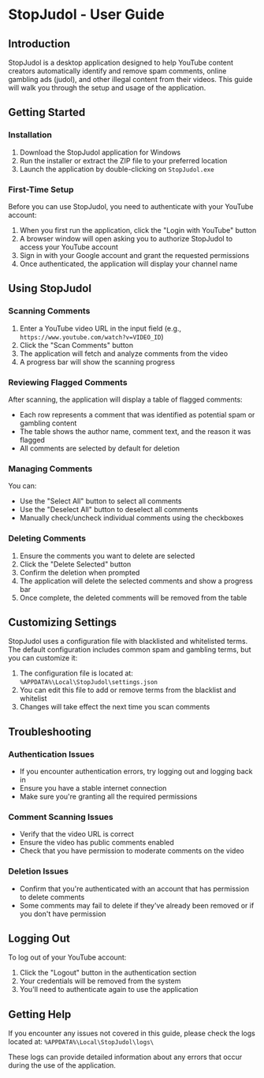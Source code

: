 # StopJudol - User Guide

## Introduction

StopJudol is a desktop application designed to help YouTube content creators automatically identify and remove spam comments, online gambling ads (judol), and other illegal content from their videos. This guide will walk you through the setup and usage of the application.

## Getting Started

### Installation

1. Download the StopJudol application for Windows
2. Run the installer or extract the ZIP file to your preferred location
3. Launch the application by double-clicking on `StopJudol.exe`

### First-Time Setup

Before you can use StopJudol, you need to authenticate with your YouTube account:

1. When you first run the application, click the "Login with YouTube" button
2. A browser window will open asking you to authorize StopJudol to access your YouTube account
3. Sign in with your Google account and grant the requested permissions
4. Once authenticated, the application will display your channel name

## Using StopJudol

### Scanning Comments

1. Enter a YouTube video URL in the input field (e.g., `https://www.youtube.com/watch?v=VIDEO_ID`)
2. Click the "Scan Comments" button
3. The application will fetch and analyze comments from the video
4. A progress bar will show the scanning progress

### Reviewing Flagged Comments

After scanning, the application will display a table of flagged comments:

- Each row represents a comment that was identified as potential spam or gambling content
- The table shows the author name, comment text, and the reason it was flagged
- All comments are selected by default for deletion

### Managing Comments

You can:

- Use the "Select All" button to select all comments
- Use the "Deselect All" button to deselect all comments
- Manually check/uncheck individual comments using the checkboxes

### Deleting Comments

1. Ensure the comments you want to delete are selected
2. Click the "Delete Selected" button
3. Confirm the deletion when prompted
4. The application will delete the selected comments and show a progress bar
5. Once complete, the deleted comments will be removed from the table

## Customizing Settings

StopJudol uses a configuration file with blacklisted and whitelisted terms. The default configuration includes common spam and gambling terms, but you can customize it:

1. The configuration file is located at: `%APPDATA%\Local\StopJudol\settings.json`
2. You can edit this file to add or remove terms from the blacklist and whitelist
3. Changes will take effect the next time you scan comments

## Troubleshooting

### Authentication Issues

- If you encounter authentication errors, try logging out and logging back in
- Ensure you have a stable internet connection
- Make sure you're granting all the required permissions

### Comment Scanning Issues

- Verify that the video URL is correct
- Ensure the video has public comments enabled
- Check that you have permission to moderate comments on the video

### Deletion Issues

- Confirm that you're authenticated with an account that has permission to delete comments
- Some comments may fail to delete if they've already been removed or if you don't have permission

## Logging Out

To log out of your YouTube account:

1. Click the "Logout" button in the authentication section
2. Your credentials will be removed from the system
3. You'll need to authenticate again to use the application

## Getting Help

If you encounter any issues not covered in this guide, please check the logs located at:
`%APPDATA%\Local\StopJudol\logs\`

These logs can provide detailed information about any errors that occur during the use of the application.
